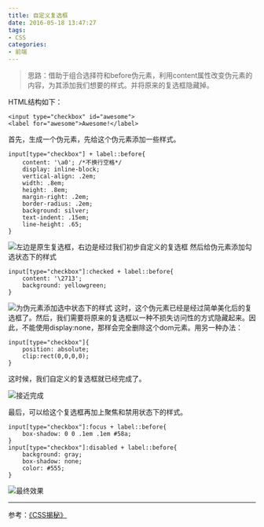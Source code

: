 ```yaml
---
title: 自定义复选框
date: 2016-05-18 13:47:27
tags:
- CSS
categories:
- 前端
---
```

>思路：借助于组合选择符和before伪元素，利用content属性改变伪元素的内容，为其添加我们想要的样式。并将原来的复选框隐藏掉。
<!-- more -->
HTML结构如下：
```
<input type="checkbox" id="awesome">
<label for="awesome">Awesome!</label>
```
首先，生成一个伪元素，先给这个伪元素添加一些样式。
```
input[type="checkbox"] + label::before{
    content: '\a0'; /*不换行空格*/
    display: inline-block;
    vertical-align: .2em;
    width: .8em;
    height: .8em;
    margin-right: .2em;
    border-radius: .2em;
    background: silver;
    text-indent: .15em;
    line-height: .65;
}
```

![左边是原生复选框，右边是经过我们初步自定义的复选框](/uploads/checkbox_1.png)
然后给伪元素添加勾选状态下的样式
```
input[type="checkbox"]:checked + label::before{
    content: '\2713';
    background: yellowgreen;
}
```

![为伪元素添加选中状态下的样式](/uploads/checkbox_2.png)
这时，这个伪元素已经是经过简单美化后的复选框了。然后，我们需要将原来的复选框以一种不损失访问性的方式隐藏起来。因此，不能使用display:none，那样会完全删除这个dom元素。用另一种办法：
```
input[type="checkbox"]{
    position: absolute;
    clip:rect(0,0,0,0);
}
```
这时候，我们自定义的复选框就已经完成了。

![接近完成](/uploads/checkbox_3.png)

最后，可以给这个复选框再加上聚焦和禁用状态下的样式。
```
input[type="checkbox"]:focus + label::before{
    box-shadow: 0 0 .1em .1em #58a;
}
input[type="checkbox"]:disabled + label::before{
    background: gray;
    box-shadow: none;
    color: #555;
}
```
![最终效果](/uploads/checkbox_4.png)

---------------
参考：[《CSS揭秘》](http://www.ituring.com.cn/book/1695)
